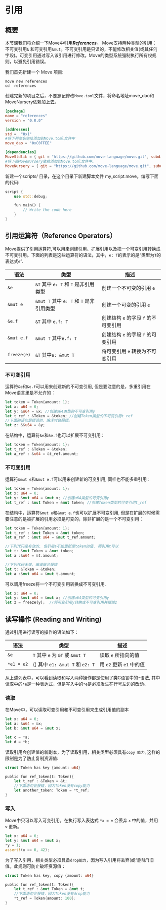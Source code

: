 # 引用

## 概要

本节课我们将介绍一下Move中引用***References***。
Move支持两种类型的引用：不可变引用`&` 和可变引用`&mut`。不可变引用是只读的，不能修改相关值(或其任何字段)。可变引用通过写入该引用进行修改。Move的类型系统强制执行所有权规则，以避免引用错误。

我们首先新建一个 Move 项目:
```shell
move new references
cd  references
```
创建完新的项目之后，不要忘记修改`Move.toml`文件，将命名地址move_dao和MoveNursery依赖加上去。
```toml
[package]
name = "references"
version = "0.0.0"

[addresses]
std =  "0x1"
#将下列命名地址添加到Move.toml文件中
move_dao = "0xC0FFEE"

[dependencies]
MoveStdlib = { git = "https://github.com/move-language/move.git", subdir = "language/move-stdlib", rev = "main" }
#将下面MoveNursery依赖添加到Move.toml文件中。
MoveNursery = { git = "https://github.com/move-language/move.git", subdir = "language/move-stdlib/nursery", rev = "main" }
```

新建一个scripts/ 目录，在这个目录下新建脚本文件 my_script.move，编写下面的代码:
```rust
script {
    use std::debug;

    fun main() {
        // Write the code here
    }
}
```

## 引用运算符（Reference Operators）

Move提供了引用运算符,可以用来创建引用、扩展引用以及把一个可变引用转换成不可变引用。下面的列表是这些运算符的语法，其中，`e: T`的表示的是“类型为`T`的表达式`e`”.

| 语法 | 类型 | 描述 |
| ------      | ------ |------ |
| `&e`        | `&T` 其中 `e: T` 和 `T` 是非引用类型      | 创建一个不可变的引用 `e`
| `&mut e`    | `&mut T` 其中 `e: T` 和 `T` 是非引用类型  | 创建一个可变的引用 `e`
| `&e.f`      | `&T` 其中 `e.f: T`                       | 创建结构 `e` 的字段 `f` 的不可变引用
| `&mut e.f`  | `&mut T` 其中`e.f: T`                    | 创建结构 `e` 的字段 `f` 的可变引用
| `freeze(e)` | `&T` 其中`e: &mut T`                     | 将可变引用 `e` 转换为不可变引用


### 不可变引用

运算符`&e`和`&e.f`可以用来创建新的不可变引用, 但是要注意的是，多重引用在Move语言里是不允许的：

```rust
let token = Token{amount: 1};
let x: u64 = 0;
let y: &u64 = &x; //创建u64类型的不可变引用y
let t_ref : &Token = &token; //创建Token类型的不可变引用t_ref
//下面的语句是错误的，编译时会报错。
let z: &&u64 = &y;
```

在结构中，运算符`&e`和`&e.f`也可以扩展不可变引用：

```rust
let token = Token{amount: 1};
let t_ref : &Token = &token;
let a_ref : &u64 = &t_ref.amount;
```

### 不可变引用

运算符`&mut e`和`&mut e.f`可以用来创建新的可变引用, 同样也不能多重引用：

```rust
let token = Token{amount: 1};
let x: u64 = 0;
let y: &mut u64 = &mut x; //创建u64类型的可变引用y
let t_ref : &mut Token = &mut token; //创建Token类型的可变引用t_ref
```

在结构中，运算符`&mut e`和`&mut e.f`也可以扩展不可变引用, 但是在扩展的时候需要注意的是被扩展的引用必须是可变的，除非扩展的是一个不可变引用：

```rust
let token = Token{amount: 1};
let t_ref : &mut Token = &mut token;
let a_ref : &mut u64 = &mut t_ref.amount;

//下列代码是有效的, 但引用a不能更新原token的值, 而引用t可以
let t: &mut Token = &mut token;
let a :&u64 = &t.amount;

//下列代码无效，编译器会报错
let t: &Token = &token;
let a :&mut u64 = &mut t.amount;
```

可以调用freeze将一个不可变引用转换成不可变引用.

```rust
let x: u64 = 0;
let y: &mut u64 = &mut x; //创建u64类型的可变引用y
let z = freeze(y);  //将可变引用y转换成不可变引用并赋给z
```

## 读写操作 (Reading and Writing)

通过引用进行读写的操作的语法如下：

| 语法 | 类型 | 描述 |
| ------ | ------ |------ |
| `&e` | `T` 其中 `e` 为 `&T` 或 `&mut T` | 读取 `e` 所指向的值
| `*e1 = e2` | () 其中 `e1: &mut T` 和 `e2: T` | 用 `e2` 更新 `e1` 中的值

从上述列表中，可以看到读取和写入两种操作都是使用了类C语言中的`*`语法, 其中读取中的`*e`是一种表达式，但是写入中的`*e`是必须发生在行号左边的改动。

### 读取

在Move中，可以读取可变引用和不可变引用来生成引用值的副本

```rust
let x: u64 = 0;
let a: &u64 = &x;
let b: &mut u64 = &mut x;

let c = *a;
let d = *b;
```

读取引用会创建值的新副本，为了读取引用，相关类型必须具有`copy 能力`, 这样的限制是为了防止复制资源值:

```rust
struct Token has key {amount: u64}

public fun ref_token(t: Token){
    let t_ref : &Token = &t;
    //下面语句会报错，因为Token没有copy能力
    let another_token: Token = *t_ref;
}
```

### 写入

Move中只可以写入可变引用。在执行写入表达式 `*x = v` 会丢弃 `x` 中的值，并用 `v` 更新。

```rust
let x: u64 = 0;
let y: &mut u64 = &mut x;
*y = 1;
assert!(x == 0, 42);
```

为了写入引用，相关类型必须具备`drop能力`，因为写入引用将丢弃(或“删除”)旧值。此规则可防止破坏资源值：

```rust
struct Token has key, copy {amount: u64}

public fun ref_token(t: Token){
    let t_ref : &mut Token = &mut t;
    //下面语句会报错，因为Token没有drop能力
    *t_ref = Token{amount: 100};
}
```